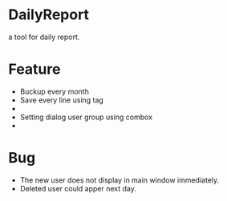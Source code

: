 # DailyReport
a tool for daily report.

# Feature
* Buckup every month
* Save every line using tag <li>
* Setting dialog user group using combox
* 

# Bug
* The new user does not display in main window immediately.
* Deleted user could apper next day.
